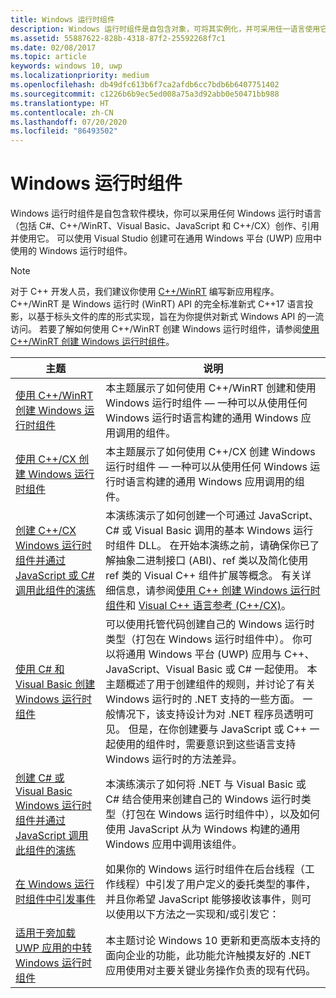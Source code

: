 ```yaml
---
title: Windows 运行时组件
description: Windows 运行时组件是自包含对象，可将其实例化，并可采用任一语言使用它，包括 C#、Visual Basic、JavaScript 和 C++。
ms.assetid: 55887622-828b-4318-87f2-25592268f7c1
ms.date: 02/08/2017
ms.topic: article
keywords: windows 10, uwp
ms.localizationpriority: medium
ms.openlocfilehash: db49dfc613b6f7ca2afdb6cc7bdb6b6407751402
ms.sourcegitcommit: c1226b6b9ec5ed008a75a3d92abb0e50471bb988
ms.translationtype: HT
ms.contentlocale: zh-CN
ms.lasthandoff: 07/20/2020
ms.locfileid: "86493502"
---
```

# <a name="windows-runtime-components"></a>Windows 运行时组件

Windows 运行时组件是自包含软件模块，你可以采用任何 Windows 运行时语言（包括 C#、C++/WinRT、Visual Basic、JavaScript 和 C++/CX）创作、引用并使用它。 可以使用 Visual Studio 创建可在通用 Windows 平台 (UWP) 应用中使用的 Windows 运行时组件。

> [!NOTE]
> 对于 C++ 开发人员，我们建议你使用 [C++/WinRT](/windows/uwp/cpp-and-winrt-apis/intro-to-using-cpp-with-winrt) 编写新应用程序。 C++/WinRT 是 Windows 运行时 (WinRT) API 的完全标准新式 C++17 语言投影，以基于标头文件的库的形式实现，旨在为你提供对新式 Windows API 的一流访问。 若要了解如何使用 C++/WinRT 创建 Windows 运行时组件，请参阅[使用 C++/WinRT 创建 Windows 运行时组件](/windows/uwp/winrt-components/create-a-windows-runtime-component-in-cppwinrt)。

| 主题 | 说明 |
|-------|-------------|
| [使用 C++/WinRT 创建 Windows 运行时组件](/windows/uwp/winrt-components/create-a-windows-runtime-component-in-cppwinrt) | 本主题展示了如何使用 C++/WinRT 创建和使用 Windows 运行时组件 &mdash; 一种可以从使用任何 Windows 运行时语言构建的通用 Windows 应用调用的组件。 |
| [使用 C++/CX 创建 Windows 运行时组件](creating-windows-runtime-components-in-cpp.md) | 本主题展示了如何使用 C++/CX 创建 Windows 运行时组件 &mdash; 一种可以从使用任何 Windows 运行时语言构建的通用 Windows 应用调用的组件。 |
| [创建 C++/CX Windows 运行时组件并通过 JavaScript 或 C# 调用此组件的演练](walkthrough-creating-a-basic-windows-runtime-component-in-cpp-and-calling-it-from-javascript-or-csharp.md) | 本演练演示了如何创建一个可通过 JavaScript、C# 或 Visual Basic 调用的基本 Windows 运行时组件 DLL。 在开始本演练之前，请确保你已了解抽象二进制接口 (ABI)、ref 类以及简化使用 ref 类的 Visual C++ 组件扩展等概念。 有关详细信息，请参阅[使用 C++ 创建 Windows 运行时组件](creating-windows-runtime-components-in-cpp.md)和 [Visual C++ 语言参考 (C++/CX)](https://docs.microsoft.com/cpp/cppcx/visual-c-language-reference-c-cx)。 |
| [使用 C# 和 Visual Basic 创建 Windows 运行时组件](creating-windows-runtime-components-in-csharp-and-visual-basic.md) | 可以使用托管代码创建自己的 Windows 运行时类型（打包在 Windows 运行时组件中）。 你可以将通用 Windows 平台 (UWP) 应用与 C++、JavaScript、Visual Basic 或 C# 一起使用。 本主题概述了用于创建组件的规则，并讨论了有关 Windows 运行时的 .NET 支持的一些方面。 一般情况下，该支持设计为对 .NET 程序员透明可见。 但是，在你创建要与 JavaScript 或 C++ 一起使用的组件时，需要意识到这些语言支持 Windows 运行时的方法差异。 |
| [创建 C# 或 Visual Basic Windows 运行时组件并通过 JavaScript 调用此组件的演练](walkthrough-creating-a-simple-windows-runtime-component-and-calling-it-from-javascript.md) | 本演练演示了如何将 .NET 与 Visual Basic 或 C# 结合使用来创建自己的 Windows 运行时类型（打包在 Windows 运行时组件中），以及如何使用 JavaScript 从为 Windows 构建的通用 Windows 应用中调用该组件。 |
| [在 Windows 运行时组件中引发事件](raising-events-in-windows-runtime-components.md) | 如果你的 Windows 运行时组件在后台线程（工作线程）中引发了用户定义的委托类型的事件，并且你希望 JavaScript 能够接收该事件，则可以使用以下方法之一实现和/或引发它： | 
| [适用于旁加载 UWP 应用的中转 Windows 运行时组件](brokered-windows-runtime-components-for-side-loaded-windows-store-apps.md) | 本主题讨论 Windows 10 更新和更高版本支持的面向企业的功能，此功能允许触摸友好的 .NET 应用使用对主要关键业务操作负责的现有代码。 |
